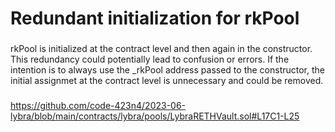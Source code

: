 # Redundant initialization for rkPool

### 
rkPool is initialized at the contract level and then again in the constructor. This redundancy could potentially lead to confusion or errors. If the intention is to always use the _rkPool address passed to the constructor, the initial assignmet at the contract level is unnecessary and could be removed.


### 
https://github.com/code-423n4/2023-06-lybra/blob/main/contracts/lybra/pools/LybraRETHVault.sol#L17C1-L25

